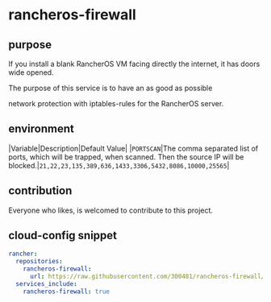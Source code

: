 # rancheros-firewall

## purpose

If you install a blank RancherOS VM facing directly the internet, it has doors wide opened.

The purpose of this service is to have an as good as possible

network protection with iptables-rules for the RancherOS server.

## environment

|Variable|Description|Default Value|
|`PORTSCAN`|The comma separated list of ports, which will be trapped, when scanned. Then the source IP will be blocked.|`21,22,23,135,389,636,1433,3306,5432,8086,10000,25565`|

## contribution

Everyone who likes, is welcomed to contribute to this project.


## cloud-config snippet

```yaml
rancher:
  repositories:
    rancheros-firewall:
      url: https://raw.githubusercontent.com/300481/rancheros-firewall/master
  services_include:
    rancheros-firewall: true
```
